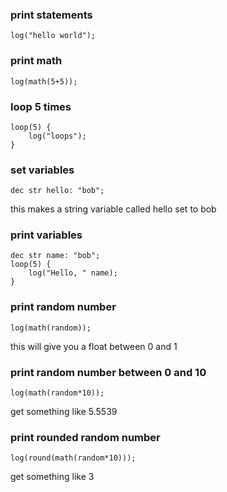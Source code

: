 ### print statements
```
log("hello world");
```

### print math 
```
log(math(5+5));
```

### loop 5 times
```
loop(5) {
    log("loops");
}
```

### set variables
```
dec str hello: "bob";
```
this makes a string variable called hello set to bob

### print variables
```
dec str name: "bob";
loop(5) {
    log("Hello, " name);
}
```

### print random number
```
log(math(random));
```
this will give you a float between 0 and 1

### print random number between 0 and 10

```
log(math(random*10));
```
get something like 5.5539

### print rounded random number
```
log(round(math(random*10)));
```
get something like 3